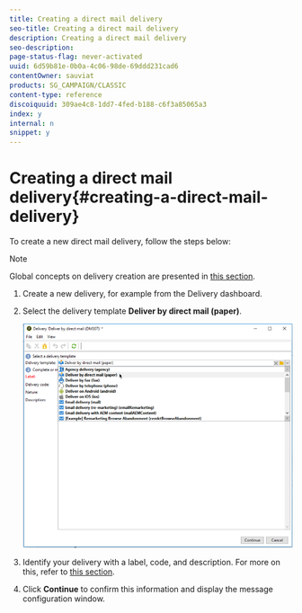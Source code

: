 ```yaml
---
title: Creating a direct mail delivery
seo-title: Creating a direct mail delivery
description: Creating a direct mail delivery
seo-description: 
page-status-flag: never-activated
uuid: 6d59b81e-0b0a-4c06-98de-69ddd231cad6
contentOwner: sauviat
products: SG_CAMPAIGN/CLASSIC
content-type: reference
discoiquuid: 309ae4c8-1dd7-4fed-b188-c6f3a85065a3
index: y
internal: n
snippet: y
---
```


# Creating a direct mail delivery{#creating-a-direct-mail-delivery}

To create a new direct mail delivery, follow the steps below:

>[!NOTE]
>
>Global concepts on delivery creation are presented in [this section](../../delivery/using/key-steps-when-creating-a-delivery.md).

1. Create a new delivery, for example from the Delivery dashboard.
1. Select the delivery template **Deliver by direct mail (paper)**.

   ![](assets/direct_mail.png)

1. Identify your delivery with a label, code, and description. For more on this, refer to [this section](../../delivery/using/key-steps-when-creating-a-delivery.md#identifying-the-delivery).
1. Click **Continue** to confirm this information and display the message configuration window.

